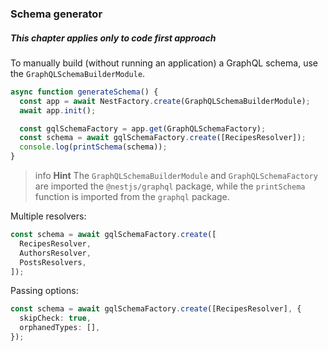 ### Schema generator

##### This chapter applies only to code first approach

To manually build (without running an application) a GraphQL schema, use the `GraphQLSchemaBuilderModule`.

```typescript
async function generateSchema() {
  const app = await NestFactory.create(GraphQLSchemaBuilderModule);
  await app.init();

  const gqlSchemaFactory = app.get(GraphQLSchemaFactory);
  const schema = await gqlSchemaFactory.create([RecipesResolver]);
  console.log(printSchema(schema));
}
```

> info **Hint** The `GraphQLSchemaBuilderModule` and `GraphQLSchemaFactory` are imported the `@nestjs/graphql` package, while the `printSchema` function is imported from the `graphql` package.

Multiple resolvers:

```typescript
const schema = await gqlSchemaFactory.create([
  RecipesResolver,
  AuthorsResolver,
  PostsResolvers,
]);
```

Passing options:

```typescript
const schema = await gqlSchemaFactory.create([RecipesResolver], {
  skipCheck: true,
  orphanedTypes: [],
});
```
